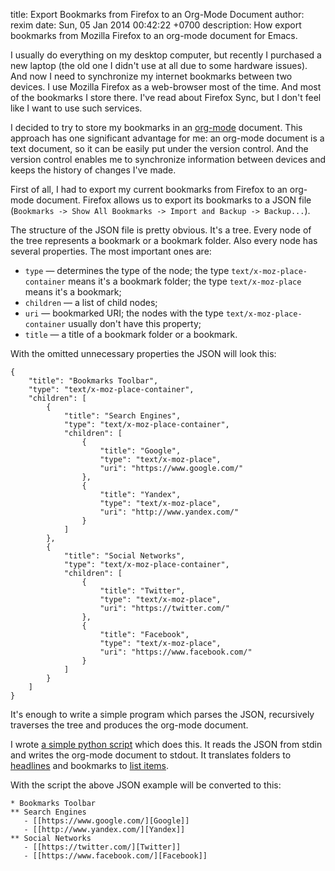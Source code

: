 title: Export Bookmarks from Firefox to an Org-Mode Document
author: rexim
date: Sun, 05 Jan 2014 00:42:22 +0700
description: How export bookmarks from Mozilla Firefox to an org-mode document for Emacs.

I usually do everything on my desktop computer, but recently I
purchased a new laptop (the old one I didn't use at all due to some
hardware issues). And now I need to synchronize my internet bookmarks
between two devices. I use Mozilla Firefox as a web-browser most of
the time. And most of the bookmarks I store there. I've read about
Firefox Sync, but I don't feel like I want to use such services.

I decided to try to store my bookmarks in an
[org-mode](http://orgmode.org/) document. This approach has one
significant advantage for me: an org-mode document is a text document,
so it can be easily put under the version control. And the version
control enables me to synchronize information between devices and
keeps the history of changes I've made.

First of all, I had to export my current bookmarks from Firefox to an
org-mode document. Firefox allows us to export its bookmarks to a JSON
file (`Bookmarks -> Show All Bookmarks -> Import and Backup ->
Backup...`).

The structure of the JSON file is pretty obvious. It's a tree. Every
node of the tree represents a bookmark or a bookmark folder. Also
every node has several properties. The most important ones are:

* `type` &mdash; determines the type of the node; the type
  `text/x-moz-place-container` means it's a bookmark folder; the type
  `text/x-moz-place` means it's a bookmark;
* `children` &mdash; a list of child nodes;
* `uri` &mdash; bookmarked URI; the nodes with the type
  `text/x-moz-place-container` usually don't have this property;
* `title` &mdash; a title of a bookmark folder or a bookmark.

With the omitted unnecessary properties the JSON will look this:

    {
        "title": "Bookmarks Toolbar",
        "type": "text/x-moz-place-container",
        "children": [
            {
                "title": "Search Engines",
                "type": "text/x-moz-place-container",
                "children": [
                    {
                        "title": "Google",
                        "type": "text/x-moz-place",
                        "uri": "https://www.google.com/"
                    },
                    {
                        "title": "Yandex",
                        "type": "text/x-moz-place",
                        "uri": "http://www.yandex.com/"
                    }
                ]
            },
            {
                "title": "Social Networks",
                "type": "text/x-moz-place-container",
                "children": [
                    {
                        "title": "Twitter",
                        "type": "text/x-moz-place",
                        "uri": "https://twitter.com/"
                    },
                    {
                        "title": "Facebook",
                        "type": "text/x-moz-place",
                        "uri": "https://www.facebook.com/"
                    }
                ]
            }
        ]
    }

It's enough to write a simple program which parses the JSON,
recursively traverses the tree and produces the org-mode document.

I wrote
[a simple python script](https://gist.github.com/rexim/8257108) which
does this. It reads the JSON from stdin and writes the org-mode
document to stdout. It translates folders to
[headlines](http://orgmode.org/manual/Headlines.html) and bookmarks to
[list items](http://orgmode.org/manual/Plain-lists.html).

With the script the above JSON example will be converted to this:

    * Bookmarks Toolbar
    ** Search Engines
       - [[https://www.google.com/][Google]]
       - [[http://www.yandex.com/][Yandex]]
    ** Social Networks
       - [[https://twitter.com/][Twitter]]
       - [[https://www.facebook.com/][Facebook]]
